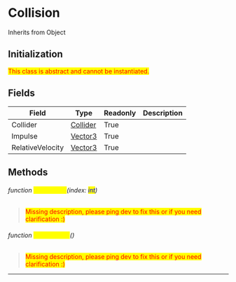 # Collision
Inherits from Object

## Initialization
<mark style="color:red;">This class is abstract and cannot be instantiated.</mark>

## Fields
|Field|Type|Readonly|Description|
|---|---|---|---|
|Collider|[Collider](../objects/Collider.md)|True||
|Impulse|[Vector3](../objects/Vector3.md)|True||
|RelativeVelocity|[Vector3](../objects/Vector3.md)|True||
## Methods
###### function <mark style="color:yellow;">GetContact</mark>(index: <mark style="color:blue;">int</mark>)
> <mark style="color:red;">Missing description, please ping dev to fix this or if you need clarification :)</mark>

###### function <mark style="color:yellow;">GetContacts</mark>()
> <mark style="color:red;">Missing description, please ping dev to fix this or if you need clarification :)</mark>


---

